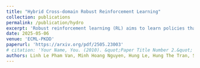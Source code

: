 ```yaml
---
title: "Hybrid Cross-domain Robust Reinforcement Learning"
collection: publications
permalink: /publication/hydro
excerpt: 'Robust reinforcement learning (RL) aims to learn policies that remain effective despite uncertainties in its environment, which frequently arise in real-world applications due to variations in environment dynamics. The robust RL methods learn a robust policy by maximizing value under the worst-case models within a predefined uncertainty set. Offline robust RL algorithms are particularly promising in scenarios where only a fixed dataset is available and new data cannot be collected. However, these approaches often require extensive offline data, and gathering such datasets for specific tasks in specific environments can be both costly and time-consuming. Using an imperfect simulator offers a faster, cheaper, and safer way to collect data for training, but it can suffer from dynamics mismatch. In this paper, we introduce HYDRO, the first Hybrid Cross-Domain Robust RL framework designed to address these challenges. HYDRO utilizes an online simulator to complement the limited amount of offline datasets in the non-trivial context of robust RL. By measuring and minimizing performance gaps between the simulator and the worst-case models in the uncertainty set, HYDRO employs novel uncertainty filtering and prioritized sampling to select the most relevant and reliable simulator samples. Our extensive experiments demonstrate HYDRO`s superior performance over existing methods across various tasks, underscoring its potential to improve sample efficiency in offline robust RL.'
date: 2025-05-06
venue: 'ECML-PKDD'
paperurl: 'https://arxiv.org/pdf/2505.23003'
# citation: 'Your Name, You. (2010). &quot;Paper Title Number 2.&quot; <i>Journal 1</i>. 1(2).'
authors: Linh Le Pham Van, Minh Hoang Nguyen, Hung Le, Hung The Tran, Sunil Gupta
---
```


<!-- [](https://repository.vnu.edu.vn/bitstream/VNU_123/137784/1/2020_KY_Node-aware_convolution.pdf) -->